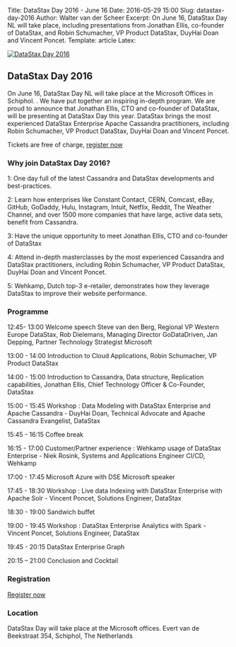 Title: DataStax Day 2016 - June 16
Date: 2016-05-29 15:00
Slug: datastax-day-2016
Author: Walter van der Scheer
Excerpt: On June 16, DataStax Day NL will take place, including presentations from Jonathan Ellis, co-founder of DataStax, and Robin Schumacher, VP Product DataStax, DuyHai Doan and Vincent Poncet.
Template: article
Latex:

[![DataStax Day 2016](/static/images/datastax-day/datastax-day-2016.jpg "DataStax Day 2016")](https://www.eventbrite.nl/e/datastax-day-tickets-25700325365 "Register for DataStax Day")

## DataStax Day 2016
On June 16, DataStax Day NL will take place at the Microsoft Offices in Schiphol. . We have put together an inspiring in-depth program. We are proud to announce that Jonathan Ellis, CTO and co-founder of DataStax, will be presenting at DataStax Day this year.
DataStax brings the most experienced DataStax Enterprise Apache Cassandra practitioners, including Robin Schumacher, VP Product DataStax, DuyHai Doan and Vincent Poncet.

Tickets are free of charge, [register now](https://www.eventbrite.nl/e/datastax-day-tickets-25700325365 "Register for DataStax Day")

### Why join DataStax Day 2016?

1: One day full of the latest Cassandra and DataStax developments and best-practices.

2: Learn how enterprises like Constant Contact, CERN, Comcast, eBay, GitHub, GoDaddy, Hulu, Instagram, Intuit, Netflix, Reddit, The Weather Channel, and over 1500 more companies that have large, active data sets, benefit from Cassandra.

3: Have the unique opportunity to meet Jonathan Ellis, CTO and co-founder of DataStax

4: Attend in-depth masterclasses by the most experienced Cassandra and DataStax practitioners, including Robin Schumacher, VP Product DataStax, DuyHai Doan and Vincent Poncet.

5: Wehkamp, Dutch top-3 e-retailer, demonstrates how they leverage DataStax to improve their website performance.

### Programme

12:45- 13:00  Welcome speech Steve van den Berg, Regional VP Western Europe DataStax, Rob Dielemans, Managing Director GoDataDriven, Jan Depping, Partner Technology Strategist Microsoft

13:00 - 14:00 Introduction to Cloud Applications, Robin Schumacher, VP Product DataStax 

14:00 - 15:00 Introduction to Cassandra, Data structure, Replication capabilities, Jonathan Ellis, Chief Technology Officer & Co-Founder, DataStax 

15:00 - 15:45 Workshop : Data Modeling with DataStax Enterprise and Apache Cassandra - DuyHai Doan, Technical Advocate and Apache Cassandra Evangelist, DataStax 

15:45 - 16:15 Coffee break

16:15 - 17:00 Customer/Partner experience : Wehkamp usage of DataStax Enterprise - Niek Rosink, Systems and Applications Engineer CI/CD, Wehkamp

17:00 - 17:45 Microsoft Azure with DSE Microsoft speaker

17:45 - 18:30 Workshop : Live data Indexing with DataStax Enterprise with Apache Solr  - Vincent Poncet, Solutions Engineer, DataStax 

18:30 - 19:00 Sandwich buffet

19:00 - 19:45 Workshop : DataStax Enterprise Analytics with Spark - Vincent Poncet, Solutions Engineer, DataStax

19:45 - 20:15 DataStax Enterprise Graph

20:15 – 21:00 Conclusion and Cocktail

### Registration

[Register now](https://www.eventbrite.nl/e/datastax-day-tickets-25700325365 "Register for DataStax Day")

### Location

DataStax Day will take place at the Microsoft offices. Evert van de Beekstraat 354, Schiphol, The Netherlands
